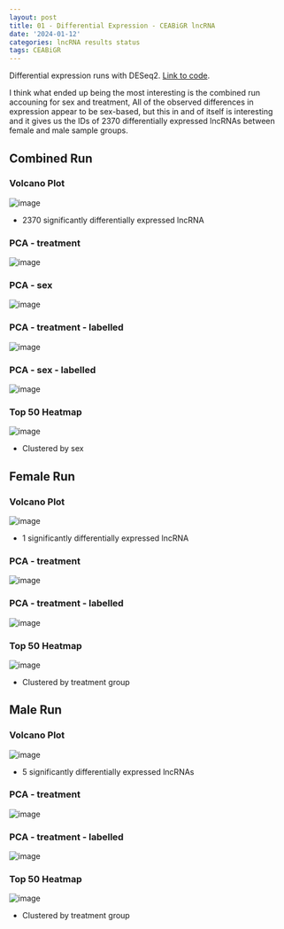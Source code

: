 ```yaml
---
layout: post
title: 01 - Differential Expression - CEABiGR lncRNA
date: '2024-01-12'
categories: lncRNA results status
tags: CEABiGR
---
```


Differential expression runs with DESeq2. [Link to code](https://github.com/zbengt/oyster-lnc/blob/main/code/10-count-matrices-DESeq2-final.Rmd).

I think what ended up being the most interesting is the combined run accouning for sex and treatment, All of the observed differences in expression appear to be sex-based, but this in and of itself is interesting and it gives us the IDs of 2370 differentially expressed lncRNAs between female and male sample groups.

## Combined Run

### Volcano Plot
![image](https://github.com/zbengt/zbengt.github.io/blob/master/assets/img/oyster-lnc/CEABiGR-combined_volcanoplot.png?raw=true)

* 2370 significantly differentially expressed lncRNA

### PCA - treatment
![image](https://github.com/zbengt/zbengt.github.io/blob/master/assets/img/oyster-lnc/CEABiGR-combined_PCA-treatment.png?raw=true)

### PCA - sex
![image](https://github.com/zbengt/zbengt.github.io/blob/master/assets/img/oyster-lnc/CEABiGR-combined_PCA-sex.png?raw=true)

### PCA - treatment - labelled
![image](https://github.com/zbengt/zbengt.github.io/blob/master/assets/img/oyster-lnc/CEABiGR-combined_PCA_treatment-labelled.png?raw=true)

### PCA - sex - labelled
![image](https://github.com/zbengt/zbengt.github.io/blob/master/assets/img/oyster-lnc/CEABiGR-combined_PCA_sex-labelled.png?raw=true)

### Top 50 Heatmap
![image](https://github.com/zbengt/zbengt.github.io/blob/master/assets/img/oyster-lnc/CEABiGR-combined_heatmap50.png?raw=true)

* Clustered by sex

## Female Run

### Volcano Plot
![image](https://github.com/zbengt/zbengt.github.io/blob/master/assets/img/oyster-lnc/CEABiGR-female_volcanoplot.png?raw=true)

* 1 significantly differentially expressed lncRNA

### PCA - treatment
![image](https://github.com/zbengt/zbengt.github.io/blob/master/assets/img/oyster-lnc/CEABiGR-female_PCA.png?raw=true)

### PCA - treatment - labelled
![image](https://github.com/zbengt/zbengt.github.io/blob/master/assets/img/oyster-lnc/CEABiGR-female_PCA-labelled.png?raw=true)

### Top 50 Heatmap
![image](https://github.com/zbengt/zbengt.github.io/blob/master/assets/img/oyster-lnc/CEABiGR-female_heatmap50.png?raw=true)

* Clustered by treatment group

## Male Run

### Volcano Plot
![image](https://github.com/zbengt/zbengt.github.io/blob/master/assets/img/oyster-lnc/CEABiGR-male_volcanoplot.png?raw=true)

* 5 significantly differentially expressed lncRNAs

### PCA - treatment
![image](https://github.com/zbengt/zbengt.github.io/blob/master/assets/img/oyster-lnc/CEABiGR-male_PCA.png?raw=true)

### PCA - treatment - labelled
![image](https://github.com/zbengt/zbengt.github.io/blob/master/assets/img/oyster-lnc/CEABiGR-male_PCA-labelled.png?raw=true)

### Top 50 Heatmap
![image](https://github.com/zbengt/zbengt.github.io/blob/master/assets/img/oyster-lnc/CEABiGR-male_heatmap50.png?raw=true)

* Clustered by treatment group

